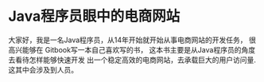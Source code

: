 Java程序员眼中的电商网站
=======

大家好，我是一名Java程序员，从14年开始就开始从事电商网站的开发任务， 很高兴能够在 Gitbook写一本自己喜欢写的书， 这本书主要是从Java程序员的角度去看待怎样能够快速开发 出一个稳定高效的电商网站，去承载巨大的用户访问量.这其中会涉及到人员。

